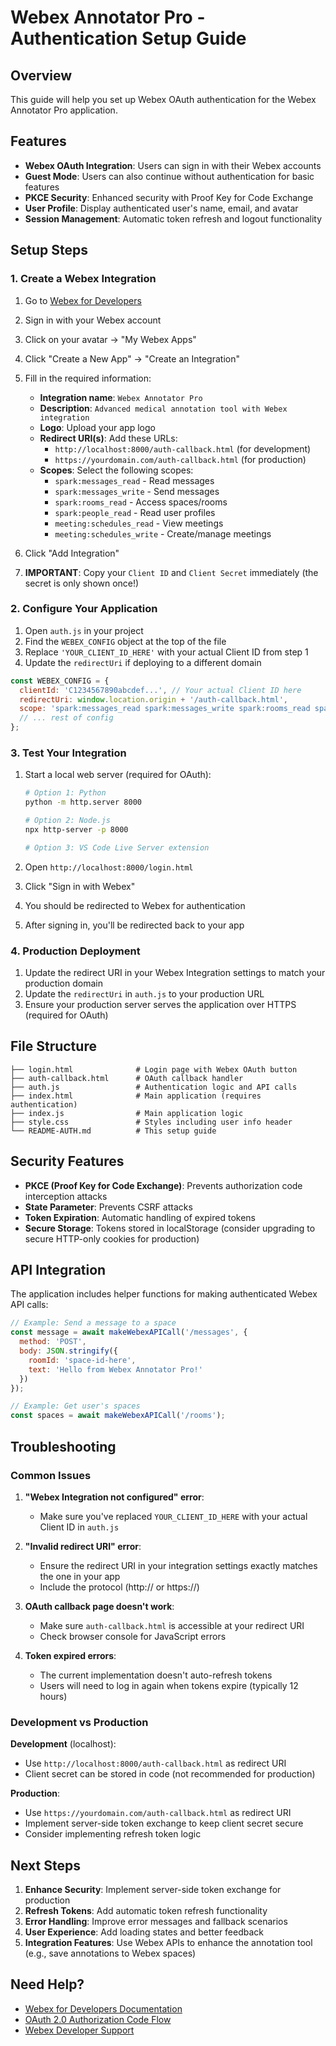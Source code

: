 # Webex Annotator Pro - Authentication Setup Guide

## Overview
This guide will help you set up Webex OAuth authentication for the Webex Annotator Pro application.

## Features
- **Webex OAuth Integration**: Users can sign in with their Webex accounts
- **Guest Mode**: Users can also continue without authentication for basic features
- **PKCE Security**: Enhanced security with Proof Key for Code Exchange
- **User Profile**: Display authenticated user's name, email, and avatar
- **Session Management**: Automatic token refresh and logout functionality

## Setup Steps

### 1. Create a Webex Integration

1. Go to [Webex for Developers](https://developer.webex.com/)
2. Sign in with your Webex account
3. Click on your avatar → "My Webex Apps"
4. Click "Create a New App" → "Create an Integration"
5. Fill in the required information:
   - **Integration name**: `Webex Annotator Pro`
   - **Description**: `Advanced medical annotation tool with Webex integration`
   - **Logo**: Upload your app logo
   - **Redirect URI(s)**: Add these URLs:
     - `http://localhost:8000/auth-callback.html` (for development)
     - `https://yourdomain.com/auth-callback.html` (for production)
   - **Scopes**: Select the following scopes:
     - `spark:messages_read` - Read messages
     - `spark:messages_write` - Send messages
     - `spark:rooms_read` - Access spaces/rooms
     - `spark:people_read` - Read user profiles
     - `meeting:schedules_read` - View meetings
     - `meeting:schedules_write` - Create/manage meetings

6. Click "Add Integration"
7. **IMPORTANT**: Copy your `Client ID` and `Client Secret` immediately (the secret is only shown once!)

### 2. Configure Your Application

1. Open `auth.js` in your project
2. Find the `WEBEX_CONFIG` object at the top of the file
3. Replace `'YOUR_CLIENT_ID_HERE'` with your actual Client ID from step 1
4. Update the `redirectUri` if deploying to a different domain

```javascript
const WEBEX_CONFIG = {
  clientId: 'C1234567890abcdef...', // Your actual Client ID here
  redirectUri: window.location.origin + '/auth-callback.html',
  scope: 'spark:messages_read spark:messages_write spark:rooms_read spark:people_read meeting:schedules_read meeting:schedules_write',
  // ... rest of config
};
```

### 3. Test Your Integration

1. Start a local web server (required for OAuth):
   ```bash
   # Option 1: Python
   python -m http.server 8000
   
   # Option 2: Node.js
   npx http-server -p 8000
   
   # Option 3: VS Code Live Server extension
   ```

2. Open `http://localhost:8000/login.html`
3. Click "Sign in with Webex"
4. You should be redirected to Webex for authentication
5. After signing in, you'll be redirected back to your app

### 4. Production Deployment

1. Update the redirect URI in your Webex Integration settings to match your production domain
2. Update the `redirectUri` in `auth.js` to your production URL
3. Ensure your production server serves the application over HTTPS (required for OAuth)

## File Structure

```
├── login.html              # Login page with Webex OAuth button
├── auth-callback.html      # OAuth callback handler
├── auth.js                 # Authentication logic and API calls
├── index.html              # Main application (requires authentication)
├── index.js                # Main application logic
├── style.css               # Styles including user info header
└── README-AUTH.md          # This setup guide
```

## Security Features

- **PKCE (Proof Key for Code Exchange)**: Prevents authorization code interception attacks
- **State Parameter**: Prevents CSRF attacks
- **Token Expiration**: Automatic handling of expired tokens
- **Secure Storage**: Tokens stored in localStorage (consider upgrading to secure HTTP-only cookies for production)

## API Integration

The application includes helper functions for making authenticated Webex API calls:

```javascript
// Example: Send a message to a space
const message = await makeWebexAPICall('/messages', {
  method: 'POST',
  body: JSON.stringify({
    roomId: 'space-id-here',
    text: 'Hello from Webex Annotator Pro!'
  })
});

// Example: Get user's spaces
const spaces = await makeWebexAPICall('/rooms');
```

## Troubleshooting

### Common Issues

1. **"Webex Integration not configured" error**:
   - Make sure you've replaced `YOUR_CLIENT_ID_HERE` with your actual Client ID in `auth.js`

2. **"Invalid redirect URI" error**:
   - Ensure the redirect URI in your integration settings exactly matches the one in your app
   - Include the protocol (http:// or https://)

3. **OAuth callback page doesn't work**:
   - Make sure `auth-callback.html` is accessible at your redirect URI
   - Check browser console for JavaScript errors

4. **Token expired errors**:
   - The current implementation doesn't auto-refresh tokens
   - Users will need to log in again when tokens expire (typically 12 hours)

### Development vs Production

**Development** (localhost):
- Use `http://localhost:8000/auth-callback.html` as redirect URI
- Client secret can be stored in code (not recommended for production)

**Production**:
- Use `https://yourdomain.com/auth-callback.html` as redirect URI
- Implement server-side token exchange to keep client secret secure
- Consider implementing refresh token logic

## Next Steps

1. **Enhance Security**: Implement server-side token exchange for production
2. **Refresh Tokens**: Add automatic token refresh functionality
3. **Error Handling**: Improve error messages and fallback scenarios
4. **User Experience**: Add loading states and better feedback
5. **Integration Features**: Use Webex APIs to enhance the annotation tool (e.g., save annotations to Webex spaces)

## Need Help?

- [Webex for Developers Documentation](https://developer.webex.com/docs)
- [OAuth 2.0 Authorization Code Flow](https://developer.webex.com/docs/integrations)
- [Webex Developer Support](https://developer.webex.com/support)
